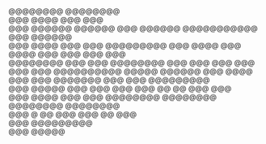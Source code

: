   @@@@@@@@           @@@@@@@@                                           
  @@@  @@@@          @@@   @@@                                          
  @@@   @@@@@@    @@@@@@   @@@   @@@@@@    @@@@@@@@@@@   @@@   @@@@@@   
  @@@  @@@@ @@@  @@@ @@@@@@@@@  @@@  @@@@ @@@ @@@@ @@@   @@@  @@@  @@@  
  @@@@@@@@  @@@  @@@ @@@@@@@@  @@@    @@@ @@@  @@@ @@@   @@@ @@@@@@@@@@ 
  @@@@@      @@@@@@  @@@  @@@@ @@@    @@@ @@@@@@@  @@@   @@@ @@@@@@@@@  
  @@@        @@@@@   @@@   @@@ @@@    @@@ @@        @@   @@@  @@@       
  @@@         @@@@   @@@    @@@ @@@@@@@@  @@@@@@@@  @@@@@@@@  @@@@@@@@  
              @@@            @     @@    @@@    @@@   @@         @@@    
              @@@                        @@@@@@@@@                      
             @@@                           @@@@@                        

